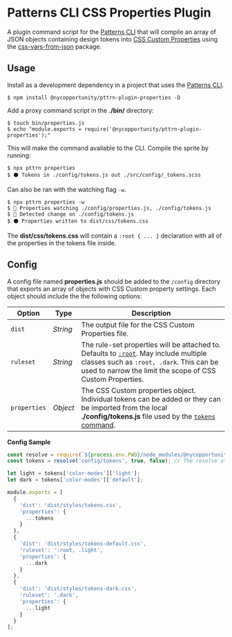 # Patterns CLI CSS Properties Plugin

A plugin command script for the [Patterns CLI](https://github.com/nycopportunity/patterns-cli) that will compile an array of JSON objects containing design tokens into [CSS Custom Properties](https://developer.mozilla.org/en-US/docs/Web/CSS/Using_CSS_custom_properties) using the [css-vars-from-json](https://github.com/TimoBechtel/css-vars-from-json) package.

## Usage

Install as a development dependency in a project that uses the [Patterns CLI](https://github.com/CityOfNewYork/patterns-cli).

```shell
$ npm install @nycopportunity/pttrn-plugin-properties -D
```

Add a proxy command script in the **./bin/** directory:

```shell
$ touch bin/properties.js
$ echo "module.exports = require('@nycopportunity/pttrn-plugin-properties');"
```

This will make the command available to the CLI. Compile the sprite by running:

```shell
$ npx pttrn properties
$ ⚫ Tokens in ./config/tokens.js out ./src/config/_tokens.scss
```

Can also be ran with the watching flag `-w`.

```shell
$ npx pttrn properties -w
$ 👀 Properties watching ./config/properties.js, ./config/tokens.js
$ 👀 Detected change on ./config/tokens.js
$ ⚫ Properties written to dist/css/tokens.css
```

The **dist/css/tokens.css** will contain a `:root { ... }` declaration with all of the properties in the tokens file inside.

## Config

A config file named **properties.js** should be added to the `/config` directory that exports an array of objects with CSS Custom property settings. Each object should include the the following options:

Option       | Type     | Description
-------------|----------|-
`dist`       | *String* | The output file for the CSS Custom Properties file.
`ruleset`    | *String* | The rule-set properties will be attached to. Defaults to [`:root`](https://developer.mozilla.org/en-US/docs/Web/CSS/:root). May include multiple classes such as `:root, .dark`. This can be used to narrow the limit the scope of CSS Custom Properties.
`properties` | *Object* | The CSS Custom properties object. Individual tokens can be added or they can be imported from the local **./config/tokens.js** file used by the [`tokens` command](https://github.com/CityOfNewYork/patterns-cli#tokens).

**Config Sample**

```JavaScript
const resolve = require(`${process.env.PWD}/node_modules/@nycopportunity/pttrn/bin/util/resolve`);
const tokens = resolve('config/tokens', true, false); // The resolve utility prevents the tokens file from being cached

let light = tokens['color-modes']['light'];
let dark = tokens['color-modes']['default'];

module.exports = [
  {
    'dist': 'dist/styles/tokens.css',
    'properties': {
      ...tokens
    }
  },
  {
    'dist': 'dist/styles/tokens-default.css',
    'ruleset': ':root, .light',
    'properties': {
      ...dark
    }
  },
  {
    'dist': 'dist/styles/tokens-dark.css',
    'ruleset': '.dark',
    'properties': {
      ...light
    }
  }
];
```
